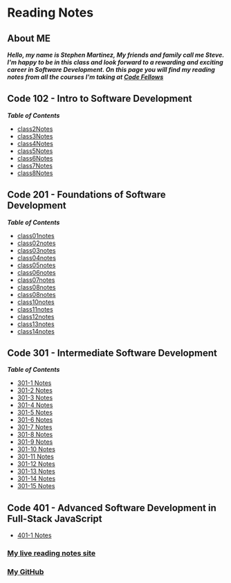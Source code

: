 # Reading Notes

## About ME

***Hello, my name is Stephen Martinez, My friends and family call me Steve.  I'm happy to be in this class and look forward to a rewarding and exciting career in Software Development.  On this page you will find my reading notes from all the courses I'm taking at [Code Fellows](https://www.codefellows.org/)***

## **Code 102 - Intro to Software Development**

***Table of Contents***

* [class2Notes](Class2notes.MD)
* [class3Notes](class3notes.md)
* [class4Notes](class4notes.md)
* [class5Notes](class5notes.md)
* [class6Notes](class6notes.md)
* [class7Notes](class7notes.md)
* [class8Notes](class8notes.md)

## **Code 201 - Foundations of Software Development**

***Table of Contents***

* [class01notes](class-01.md)
* [class02notes](class-02.md)
* [class03notes](class-03.md)
* [class04notes](class-04.md)
* [class05notes](class-05.md)
* [class06notes](class-06.md)
* [class07notes](class-07.md)
* [class08notes](class-08.md)
* [class08notes](class-09.md)
* [class10notes](class-10.md)
* [class11notes](class-11.md)
* [class12notes](class-12.md)
* [class13notes](class-13.md)
* [class14notes](class-14.md)

## **Code 301 - Intermediate Software Development**

***Table of Contents***

* [301-1 Notes](notes-301-1.md)
* [301-2 Notes](notes-301-2.md)
* [301-3 Notes](notes-301-3.md)
* [301-4 Notes](notes-301-4.md)
* [301-5 Notes](notes-301-5.md)
* [301-6 Notes](notes-301-6.md)
* [301-7 Notes](notes-301-7.md)
* [301-8 Notes](notes-301-8.md)
* [301-9 Notes](notes-301-9.md)
* [301-10 Notes](notes-301-10.md)
* [301-11 Notes](notes-301-11.md)
* [301-12 Notes](notes-301-12.md)
* [301-13 Notes](notes-301-13.md)
* [301-14 Notes](notes-301-14.md)
* [301-15 Notes](notes-301-15.md)

## **Code 401 - Advanced Software Development in Full-Stack JavaScript**

* [401-1 Notes](notes-401-1.md)

### [My live reading notes site](<https://sdmartinez13.github.io/Reading-notes/>)

### [My GitHub](https://github.com/SdMartinez13)
